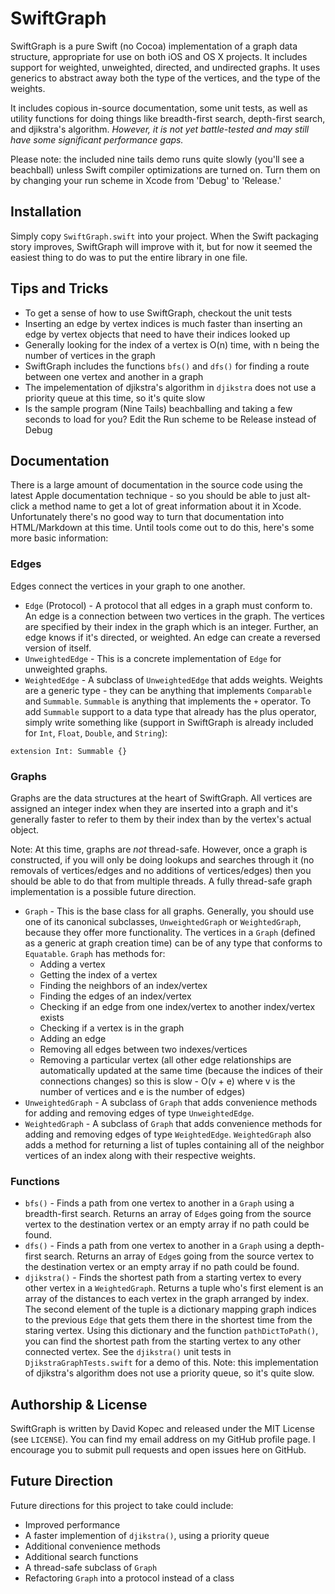 # SwiftGraph

SwiftGraph is a pure Swift (no Cocoa) implementation of a graph data structure, appropriate for use on both iOS and OS X projects. It includes support for weighted, unweighted, directed, and undirected graphs. It uses generics to abstract away both the type of the vertices, and the type of the weights.

It includes copious in-source documentation, some unit tests, as well as utility functions for doing things like breadth-first search, depth-first search, and djikstra's algorithm. *However, it is not yet battle-tested and may still have some significant performance gaps.*

Please note: the included nine tails demo runs quite slowly (you'll see a beachball) unless Swift compiler optimizations are turned on. Turn them on by changing your run scheme in Xcode from 'Debug' to 'Release.'

## Installation
Simply copy `SwiftGraph.swift` into your project. When the Swift packaging story improves, SwiftGraph will improve with it, but for now it seemed the easiest thing to do was to put the entire library in one file.

## Tips and Tricks
* To get a sense of how to use SwiftGraph, checkout the unit tests
* Inserting an edge by vertex indices is much faster than inserting an edge by vertex objects that need to have their indices looked up
* Generally looking for the index of a vertex is O(n) time, with n being the number of vertices in the graph
* SwiftGraph includes the functions `bfs()` and `dfs()` for finding a route between one vertex and another in a graph
* The impelementation of djikstra's algorithm in `djikstra` does not use a priority queue at this time, so it's quite slow
* Is the sample program (Nine Tails) beachballing and taking a few seconds to load for you? Edit the Run scheme to be Release instead of Debug

## Documentation
There is a large amount of documentation in the source code using the latest Apple documentation technique - so you should be able to just alt-click a method name to get a lot of great information about it in Xcode.  Unfortunately there's no good way to turn that documentation into HTML/Markdown at this time. Until tools come out to do this, here's some more basic information:

### Edges
Edges connect the vertices in your graph to one another.

* `Edge` (Protocol) - A protocol that all edges in a graph must conform to. An edge is a connection between two vertices in the graph. The vertices are specified by their index in the graph which is an integer. Further, an edge knows if it's directed, or weighted. An edge can create a reversed version of itself.
* `UnweightedEdge` - This is a concrete implementation of `Edge` for unweighted graphs.
* `WeightedEdge` - A subclass of `UnweightedEdge` that adds weights. Weights are a generic type - they can be anything that implements `Comparable` and `Summable`.  `Summable` is anything that implements the `+` operator.  To add `Summable` support to a data type that already has the plus operator, simply write something like (support in SwiftGraph is already included for `Int`, `Float`, `Double`, and `String`):
```
extension Int: Summable {}
```

### Graphs
Graphs are the data structures at the heart of SwiftGraph. All vertices are assigned an integer index when they are inserted into a graph and it's generally faster to refer to them by their index than by the vertex's actual object. 

Note: At this time, graphs are *not* thread-safe. However, once a graph is constructed, if you will only be doing lookups and searches through it (no removals of vertices/edges and no additions of vertices/edges) then you should be able to do that from multiple threads. A fully thread-safe graph implementation is a possible future direction.

* `Graph` - This is the base class for all graphs.  Generally, you should use one of its canonical subclasses, `UnweightedGraph` or `WeightedGraph`, because they offer more functionality. The vertices in a `Graph` (defined as a generic at graph creation time) can be of any type that conforms to `Equatable`. `Graph` has methods for:
  * Adding a vertex
  * Getting the index of a vertex
  * Finding the neighbors of an index/vertex
  * Finding the edges of an index/vertex
  * Checking if an edge from one index/vertex to another index/vertex exists
  * Checking if a vertex is in the graph
  * Adding an edge
  * Removing all edges between two indexes/vertices
  * Removing a particular vertex (all other edge relationships are automatically updated at the same time (because the indices of their connections changes) so this is slow - O(v + e) where v is the number of vertices and e is the number of edges)
* `UnweightedGraph` - A subclass of `Graph` that adds convenience methods for adding and removing edges of type `UnweightedEdge`.
* `WeightedGraph` - A subclass of `Graph` that adds convenience methods for adding and removing edges of type `WeightedEdge`. `WeightedGraph` also adds a method for returning a list of tuples containing all of the neighbor vertices of an index along with their respective weights.

### Functions
* `bfs()` - Finds a path from one vertex to another in a `Graph` using a breadth-first search. Returns an array of `Edge`s going from the source vertex to the destination vertex or an empty array if no path could be found.
* `dfs()` - Finds a path from one vertex to another in a `Graph` using a depth-first search. Returns an array of `Edge`s going from the source vertex to the destination vertex or an empty array if no path could be found.
* `djikstra()` - Finds the shortest path from a starting vertex to every other vertex in a `WeightedGraph`. Returns a tuple who's first element is an array of the distances to each vertex in the graph arranged by index. The second element of the tuple is a dictionary mapping graph indices to the previous `Edge` that gets them there in the shortest time from the staring vertex. Using this dictionary and the function `pathDictToPath()`, you can find the shortest path from the starting vertex to any other connected vertex. See the `djikstra()` unit tests in `DjikstraGraphTests.swift` for a demo of this. Note: this implementation of djikstra's algorithm does not use a priority queue, so it's quite slow.

## Authorship & License
SwiftGraph is written by David Kopec and released under the MIT License (see `LICENSE`). You can find my email address on my GitHub profile page. I encourage you to submit pull requests and open issues here on GitHub.

## Future Direction
Future directions for this project to take could include:
* Improved performance
* A faster implemention of `djikstra()`, using a priority queue
* Additional convenience methods
* Additional search functions
* A thread-safe subclass of `Graph`
* Refactoring `Graph` into a protocol instead of a class
